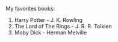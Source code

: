 My favorites books:
1. Harry Potter - J. K. Rowling
2. The Lord of The Rings - J. R. R. Tolkien
3. Moby Dick - Herman Melville
